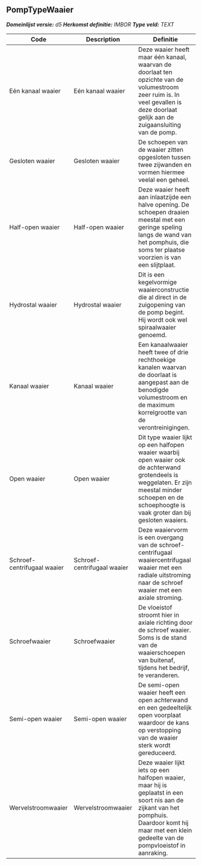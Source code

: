 ﻿## PompTypeWaaier

*__Domeinlijst versie:__ d5*
*__Herkomst definitie:__ IMBOR*
*__Type veld:__ TEXT*

|__Code__ |__Description__ |__Definitie__	|
|	---	|	---	|   ---	| 
| Eén kanaal waaier | Eén kanaal waaier | Deze waaier heeft maar één kanaal, waarvan de doorlaat ten opzichte van de volumestroom zeer ruim is. In veel gevallen is deze doorlaat gelijk aan de zuigaansluiting van de pomp. |
| Gesloten waaier | Gesloten waaier | De schoepen van de waaier zitten opgesloten tussen twee zijwanden en vormen hiermee veelal een geheel. |
| Half-open waaier | Half-open waaier | Deze waaier heeft aan inlaatzijde een halve opening. De schoepen draaien meestal met een geringe speling langs de wand van het pomphuis, die soms ter plaatse voorzien is van een slijtplaat. |
| Hydrostal waaier | Hydrostal waaier | Dit is een kegelvormige waaierconstructie die al direct in de zuigopening van de pomp begint. Hij wordt ook wel spiraalwaaier genoemd. |
| Kanaal waaier | Kanaal waaier | Een kanaalwaaier heeft twee of drie rechthoekige kanalen waarvan de doorlaat is aangepast aan de benodigde volumestroom en de maximum korrelgrootte van de verontreinigingen. |
| Open waaier | Open waaier | Dit type waaier lijkt op een halfopen waaier waarbij open waaier ook de achterwand grotendeels is weggelaten. Er zijn meestal minder schoepen en de schoephoogte is vaak groter dan bij gesloten waaiers. |
| Schroef-centrifugaal waaier | Schroef-centrifugaal waaier | Deze waaiervorm is een overgang van de schroef-centrifugaal waaiercentrifugaal waaier met een radiale uitstroming naar de schroef waaier met een axiale stroming. |
| Schroefwaaier | Schroefwaaier | De vloeistof stroomt hier in axiale richting door de schroef waaier. Soms is de stand van de waaierschoepen van buitenaf, tijdens het bedrijf, te veranderen. |
| Semi-open waaier | Semi-open waaier | De semi-open waaier heeft een open achterwand en een gedeeltelijk open voorplaat waardoor de kans op verstopping van de waaier sterk wordt gereduceerd. |
| Wervelstroomwaaier | Wervelstroomwaaier | Deze waaier lijkt iets op een halfopen waaier, maar hij is geplaatst in een soort nis aan de zijkant van het pomphuis. Daardoor komt hij maar met een klein gedeelte van de pompvloeistof in aanraking. |
